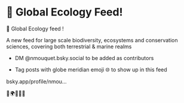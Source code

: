 # 📢 Global Ecology Feed!

📢 Global Ecology feed ! 



A new feed for large scale biodiversity, ecosystems and conservation sciences, covering both terrestrial & marine realms



- DM @nmouquet.bsky.social to be added as contributors



- Tag posts with globe meridian emoji 🌐 to show up in this feed



bsky.app/profile/nmou...



🧪🌍🦤🦑🌐



